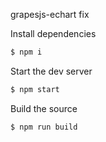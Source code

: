 grapesjs-echart fix

Install dependencies

```sh
$ npm i
```

Start the dev server

```sh
$ npm start
```

Build the source

```sh
$ npm run build
```